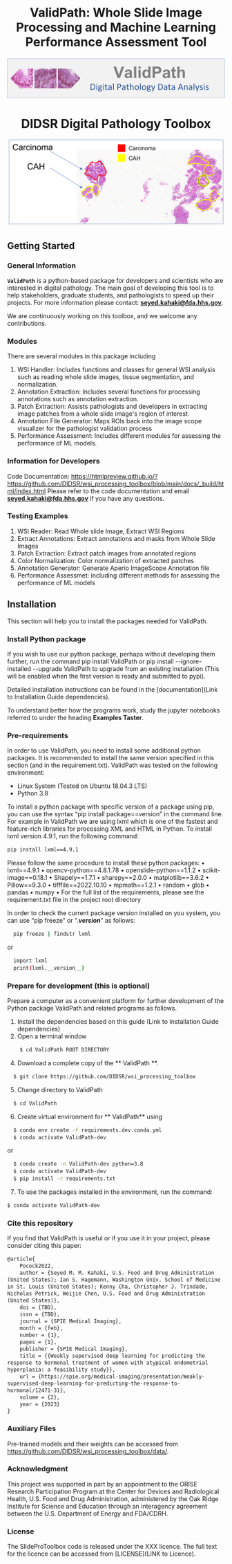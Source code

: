 <p align="center">
  <h1 align="center">ValidPath: Whole Slide Image Processing and Machine Learning Performance Assessment Tool</h1>
</p>

<p align="center">
  <img src="img/SlideProLogo.png">
</p>

<h1 align="center"> </h1>
<p align="center">
  <h1 align="center">DIDSR Digital Pathology Toolbox</h1>
</p>
<p align="center">
  <img src="img/CAH_Carcinoma.png">
</p>





## Getting Started

### General Information
**`ValidPath`** is a python-based package for developers and scientists who are interested in digital pathology. The main goal of developing this tool is to help stakeholders, graduate students, and pathologists to speed up their projects.  For more information please contact: **[seyed.kahaki@fda.hhs.gov](mailto:seyed.kahaki@fda.hhs.gov)**.

We are continuously working on this toolbox, and we welcome any contributions.

### Modules
There are several modules in this package including
1.	WSI Handler: Includes functions and classes for general WSI analysis such as reading whole slide images, tissue segmentation, and normalization.
2.	Annotation Extraction: Includes several functions for processing annotations such as annotation extraction.
3.	Patch Extraction: Assists pathologists and developers in extracting image patches from a whole slide image's region of interest.
4.	Annotation File Generator: Maps ROIs back into the image scope visualizer for the pathologist validation process
5.	Performance Assessment: Includes different modules for assessing the performance of ML models.

### Information for Developers
Code Documentation:
https://htmlpreview.github.io/?https://github.com/DIDSR/wsi_processing_toolbox/blob/main/docs/_build/html/index.html
Please refer to the code documentation and email  **[seyed.kahaki@fda.hhs.gov](mailto:seyed.kahaki@fda.hhs.gov)** if you have any questions.


### Testing Examples
1. WSI Reader: Read Whole slide Image, Extract WSI Regions
2. Extract Annotations: Extract annotations and masks from Whole Slide Images
3. Patch Extraction: Extract patch images from annotated regions
4. Color Normalization: Color normalization of extracted patches
5. Annotation Generator: Generate Aperio ImageScope Annotation file
6. Performance Assessmet: including different methods for assessing the performance of ML models

## Installation
This section will help you to install the packages needed for ValidPath.

### Install Python package

If you wish to use our python package, perhaps without developing them further, run the command pip install ValidPath or pip install --ignore-installed --upgrade ValidPath to upgrade from an existing installation (This will be enabled when the first version is ready and submitted to pypi).

Detailed installation instructions can be found in the [documentation](Link to Installation Guide dependencies).

To understand better how the programs work, study the jupyter notebooks referred to under the heading **Examples Taster**.

### Pre-requirements

In order to use ValidPath, you need to install some additional python packages. It is recommended to install the same version specified in this section (and in the requirement.txt). ValidPath was tested on the following environment: 
- Linux System (Tested on Ubuntu 18.04.3 LTS)
- Python 3.8
  
To install a python package with specific version of a package using pip, you can use the syntax “pip install package==version” in the command line. For example in ValidPath we are using lxml which is one of the fastest and feature-rich libraries for processing XML and HTML in Python. To install lxml version 4.9.1, run the following command:
```sh
pip install lxml==4.9.1
```
Please follow the same procedure to install these python packages:
•	lxml==4.9.1
•	opencv-python==4.8.1.78
•	openslide-python==1.1.2
•	scikit-image==0.18.1
•	Shapely==1.7.1
•	sharepy==2.0.0
•	matplotlib==3.6.2 
•	Pillow==9.3.0
•	tifffile==2022.10.10
•	mpmath==1.2.1
•	random
•	glob
•	pandas
•	numpy
•	For the full list of the requirements, please see the requirement.txt file in the project root directory 

  
In order to check the current package version installed on you system, you can use “pip freeze” or “.___version___” as follows:
```sh
  pip freeze | findstr lxml
```
or 
```sh
  import lxml
  print(lxml.__version__)
```



### Prepare for development (this is optional)

Prepare a computer as a convenient platform for further development of the Python package ValidPath and related programs as follows.
1.	Install the dependencies based on this guide (Link to Installation Guide dependencies)
2.	Open a terminal window
```sh
    $ cd ValidPath ROOT DIRECTORY
```
4.	Download a complete copy of the ** ValidPath **.
```sh
  $ git clone https://github.com/DIDSR/wsi_processing_toolbox
```
5.	Change directory to ValidPath
```sh
  $ cd ValidPath
```
6.	Create virtual environment for ** ValidPath** using
```sh
  $ conda env create -f requirements.dev.conda.yml
  $ conda activate ValidPath-dev
```
or
```sh
  $ conda create -n ValidPath-dev python=3.8 
  $ conda activate ValidPath-dev
  $ pip install -r requirements.txt
```
7.	To use the packages installed in the environment, run the command:
```sh
$ conda activate ValidPath-dev
```


### Cite this repository

If you find that ValidPath is useful or if you use it in your project, please consider citing this paper:

```
@article{
    Pocock2022,
    author = {Seyed M. M. Kahaki, U.S. Food and Drug Administration (United States); Ian S. Hagemann, Washington Univ. School of Medicine in St. Louis (United States); Kenny Cha, Christopher J. Trindade, Nicholas Petrick, Weijie Chen, U.S. Food and Drug Administration (United States)},
    doi = {TBD},
    issn = {TBD},
    journal = {SPIE Medical Imaging},
    month = {feb},
    number = {1},
    pages = {1},
    publisher = {SPIE Medical Imaging},
    title = {{Weakly supervised deep learning for predicting the response to hormonal treatment of women with atypical endometrial hyperplasia: a feasibility study}},
    url = {https://spie.org/medical-imaging/presentation/Weakly-supervised-deep-learning-for-predicting-the-response-to-hormonal/12471-31},
    volume = {2},
    year = {2023}
}
```

### Auxiliary Files

Pre-trained models and their weights can be accessed from https://github.com/DIDSR/wsi_processing_toolbox/data/.


### Acknowledgment 
This project was supported in part by an appointment to the ORISE Research Participation Program at the Center for Devices and Radiological Health, U.S. Food and Drug Administration, administered by the Oak Ridge Institute for Science and Education through an interagency agreement between the U.S. Department of Energy and FDA/CDRH.

### License
The SlideProToolbox code is released under the XXX licence. The full text for the licence can be accessed from [LICENSE](LINK to Licence).

